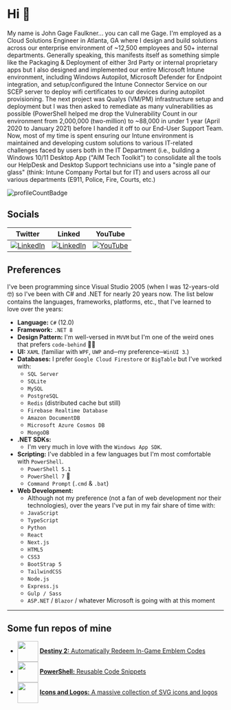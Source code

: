 # Hi 👀

My name is John Gage Faulkner... you can call me Gage. I'm employed as a Cloud Solutions Engineer in Atlanta, GA where I design and build solutions across our enterprise environment of ~12,500 employees and 50+ internal departments. Generally speaking, this manifests itself as something simple like the Packaging & Deployment of either 3rd Party or internal proprietary apps but I also designed and implemented our entire Microsoft Intune environment, including Windows Autopilot, Microsoft Defender for Endpoint integration, and setup/configured the Intune Connector Service on our SCEP server to deploy wifi certificates to our devices during autopilot provisioning. The next project was Qualys (VM/PM) infrastructure setup and deployment but I was then asked to remediate as many vulnerabilities as possible (PowerShell helped me drop the Vulnerability Count in our environment from 2,000,000 (two-million) to ~88,000 in under 1 year (April 2020 to January 2021) before I handed it off to our End-User Support Team. Now, most of my time is spent ensuring our Intune environment is maintained and developing custom solutions to various IT-related challenges faced by users both in the IT Department (i.e., building a Windows 10/11 Desktop App ("AIM Tech Toolkit") to consolidate all the tools our HelpDesk and Desktop Support technicians use into a "single pane of glass" (think: Intune Company Portal but for IT) and users across all our various departments (E911, Police, Fire, Courts, etc.)

![profileCountBadge](https://komarev.com/ghpvc/?username=johngagefaulkner&label=Profile%20views&color=9655f7&style=flat)


## Socials

| Twitter | Linked | YouTube |
| :---: | :---: | :---: | 
| [![LinkedIn](https://raw.githubusercontent.com/rahuldkjain/github-profile-readme-generator/master/src/images/icons/Social/twitter.svg)](https://x.com/johngagef) | [![LinkedIn](https://raw.githubusercontent.com/rahuldkjain/github-profile-readme-generator/master/src/images/icons/Social/linked-in-alt.svg)](https://linkedin.com/in/johngagefaulkner)| [![YouTube](https://raw.githubusercontent.com/rahuldkjain/github-profile-readme-generator/master/src/images/icons/Social/youtube.svg)](https://www.youtube.com/@IocaIhost) |


## Preferences

I've been programming since Visual Studio 2005 (when I was 12-years-old 🤓) so I've been with C# and .NET for nearly 20 years now. The list below contains the languages, frameworks, platforms, etc., that I've learned to love over the years:

- **Language:** `C#` (12.0)
- **Framework:** `.NET 8`
- **Design Pattern:** I'm well-versed in `MVVM` but I'm one of the weird ones that prefers `code-behind` 🤷‍♂️
- **UI:** `XAML` (familiar with `WPF`, `UWP` and─my preference─`WinUI 3`.)
- **Databases:** I prefer `Google Cloud Firestore` or `BigTable` but I've worked with:
    - `SQL Server`
    - `SQLite`
    - `MySQL`
    - `PostgreSQL`
    - `Redis` (distributed cache but still)
    - `Firebase Realtime Database`
    - `Amazon DocumentDB`
    - `Microsoft Azure Cosmos DB`
    - `MongoDB`
- **.NET SDKs:**
    - I'm very much in love with the `Windows App SDK`.
- **Scripting:** I've dabbled in a few languages but I'm most comfortable with `PowerShell`.
    - `PowerShell 5.1`
    - `PowerShell 7` 💖
    - `Command Prompt` (`.cmd` & `.bat`)
- **Web Development:** 
    - Although not my preference (not a fan of web development nor their technologies), over the years I've put in my fair share of time with:
    - `JavaScript`
    - `TypeScript`
    - `Python`
    - `React`
    - `Next.js`
    - `HTML5`
    - `CSS3`
    - `BootStrap 5`
    - `TailwindCSS`
    - `Node.js`
    - `Express.js`
    - `Gulp / Sass`
    - `ASP.NET` / `Blazor` / whatever Microsoft is going with at this moment


---

## Some fun repos of mine

<p align="left">
    <ul>
        <li><img src="https://img.icons8.com/color/96/destiny-2.png" align="center" height="48" /> 
        <a href="https://github.com/johngagefaulkner/D2-EmblemCodes" target="_blank" align="center"><strong>Destiny 2:</strong> Automatically Redeem In-Game Emblem Codes</a></li>
        <li><img src="https://img.icons8.com/external-tal-revivo-shadow-tal-revivo/96/external-powershell-a-task-based-command-line-shell-and-scripting-language-logo-shadow-tal-revivo.png" align="center" height="48" /> 
        <a href="https://github.com/johngagefaulkner/PowerShell" target="_blank" align="center"><strong>PowerShell:</strong> Reusable Code Snippets</a></li>
        <li><img src="https://img.icons8.com/fluency/96/windows-10.png" align="center" height="48" /> 
        <a href="https://github.com/johngagefaulkner/Icons-and-Logos" target="_blank" align="center"><strong>Icons and Logos:</strong> A massive collection of SVG icons and logos</a></li>
    </ul>
</p>
